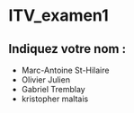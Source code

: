 # ITV_examen1

## Indiquez votre nom : 

- Marc-Antoine St-Hilaire
- Olivier Julien
- Gabriel Tremblay
- kristopher maltais


